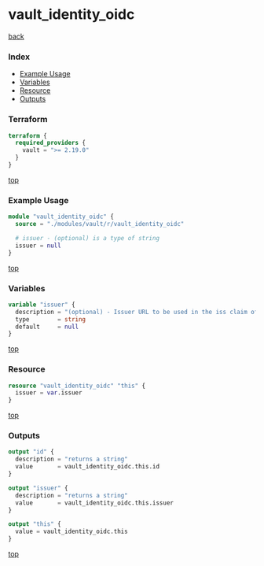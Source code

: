 # vault_identity_oidc

[back](../vault.md)

### Index

- [Example Usage](#example-usage)
- [Variables](#variables)
- [Resource](#resource)
- [Outputs](#outputs)

### Terraform

```terraform
terraform {
  required_providers {
    vault = ">= 2.19.0"
  }
}
```

[top](#index)

### Example Usage

```terraform
module "vault_identity_oidc" {
  source = "./modules/vault/r/vault_identity_oidc"

  # issuer - (optional) is a type of string
  issuer = null
}
```

[top](#index)

### Variables

```terraform
variable "issuer" {
  description = "(optional) - Issuer URL to be used in the iss claim of the token. If not set, Vault's api_addr will be used. The issuer is a case sensitive URL using the https scheme that contains scheme, host, and optionally, port number and path components, but no query or fragment components."
  type        = string
  default     = null
}
```

[top](#index)

### Resource

```terraform
resource "vault_identity_oidc" "this" {
  issuer = var.issuer
}
```

[top](#index)

### Outputs

```terraform
output "id" {
  description = "returns a string"
  value       = vault_identity_oidc.this.id
}

output "issuer" {
  description = "returns a string"
  value       = vault_identity_oidc.this.issuer
}

output "this" {
  value = vault_identity_oidc.this
}
```

[top](#index)